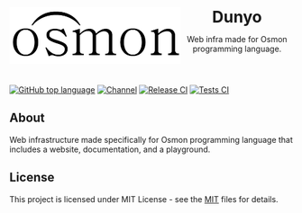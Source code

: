 
<header>
<picture>
  <source media="(prefers-color-scheme: dark)" srcset="https://github.com/osmon-lang/.github/raw/main/ASSETS/Osmon%20White.png">
  <img alt="Osmon's Logo" height="100" align="left" src="https://github.com/osmon-lang/.github/raw/main/ASSETS/Osmon%20Black.png">
</picture>
<h1 style="display: inline">Dunyo</h1>

Web infra made for Osmon programming language.

</header>

[![GitHub top language](https://img.shields.io/github/languages/top/osmon-lang/dunyo?color=232323&logo=github&labelColor=232323)](https://github.com/osmon-lang/dunyo)
[![Channel](https://img.shields.io/badge/telegram-grey?color=232323&label=chat&logo=telegram&labelColor=232323)](https://t.me/osmonlang)
[![Release CI](https://img.shields.io/github/actions/workflow/status/osmon-lang/dunyo/shell.yml?color=232323&label=shell&logo=github-actions&labelColor=232323)](https://github.com/osmon-lang/dunyo/actions/workflows/shell.yml)
[![Tests CI](https://img.shields.io/github/actions/workflow/status/osmon-lang/dunyo/turbo.yaml?color=232323&label=turbo&logo=github-actions&labelColor=232323)](https://github.com/osmon-lang/dunyo/actions/workflows/turbo.yaml)

## About

Web infrastructure made specifically for Osmon programming language that includes a website, documentation, and a playground.

## License

This project is licensed under MIT License - see the [MIT](./apps/web/LICENSE) files for details.